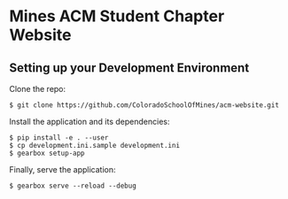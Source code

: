 # Mines ACM Student Chapter Website

## Setting up your Development Environment

Clone the repo:

    $ git clone https://github.com/ColoradoSchoolOfMines/acm-website.git

Install the application and its dependencies:

    $ pip install -e . --user
    $ cp development.ini.sample development.ini
    $ gearbox setup-app

Finally, serve the application:

    $ gearbox serve --reload --debug

